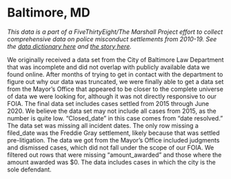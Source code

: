 # Baltimore, MD

*This data is a part of a FiveThirtyEight/The Marshall Project effort to collect comprehensive data on police misconduct settlements from 2010-19. See the [data dictionary here](../) and [the story here](https://fivethirtyeight.com/features/police-misconduct-costs-cities-millions-every-year-but-thats-where-the-accountability-ends).*

We originally received a data set from the City of Baltimore Law Department that was incomplete and did not overlap with publicly available data we found online. After months of trying to get in contact with the department to figure out why our data was truncated, we were finally able to get a data set from the Mayor’s Office that appeared to be closer to the complete universe of data we were looking for, although it was not directly responsive to our FOIA. The final data set includes cases settled from 2015 through June 2020. We believe the data set may not include all cases from 2015, as the number is quite low. “Closed_date” in this case comes from “date resolved.” The data set was missing all incident dates. The only row missing a filed_date was the Freddie Gray settlement, likely because that was settled pre-litigation. The data we got from the Mayor’s Office included judgments and dismissed cases, which did not fall under the scope of our FOIA. We filtered out rows that were missing “amount_awarded” and those where the amount awarded was $0. The data includes cases in which the city is the sole defendant.

